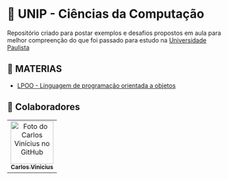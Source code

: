 # **🚀 UNIP - Ciências da Computação**

Repositório criado para postar exemplos e desafios propostos em aula para melhor compreenção do que foi passado para estudo na <a href="https://www.unip.br">Universidade Paulista</a>

## 📝 MATERIAS

- <a href="#">LPOO - Linguagem de programação orientada a objetos</a>

##  **🤝 Colaboradores**

<table>
	<tr>
    	<td align="center">
      <a href="https://www.linkedin.com/in/carlosvini/">
        <img src="https://avatars.githubusercontent.com/u/73677396?s=400&u=156044269b6d7306c5532cfbc67d13a525e793a2&v=4" width="100px;" alt="Foto do Carlos Vinícius no GitHub"/><br>
        <sub>
          <b>Carlos Vinicius</b>
        </sub>
      </a>
    </td>
</tr>
</table>
